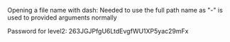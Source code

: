 Opening a file name with dash:
Needed to use the full path name as "-" is used to provided arguments normally

Password for level2:
263JGJPfgU6LtdEvgfWU1XP5yac29mFx
